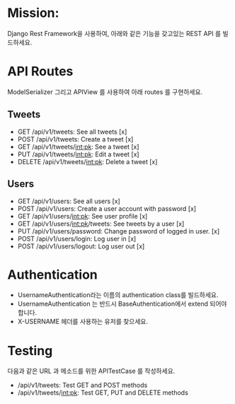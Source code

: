 
# Mission:
Django Rest Framework을 사용하여, 아래와 같은 기능을 갖고있는 REST API 를 빌드하세요.

# API Routes
ModelSerializer 그리고 APIView 를 사용하여 아래 routes 를 구현하세요.

## Tweets
- GET /api/v1/tweets: See all tweets [x]
- POST /api/v1/tweets: Create a tweet [x]
- GET /api/v1/tweets/<int:pk>: See a tweet [x]
- PUT /api/v1/tweets/<int:pk>: Edit a tweet [x]
- DELETE /api/v1/tweets/<int:pk>: Delete a tweet [x]

## Users
- GET /api/v1/users: See all users [x]
- POST /api/v1/users: Create a user account with password [x]
- GET /api/v1/users/<int:pk>: See user profile [x]
- GET /api/v1/users/<int:pk>/tweets: See tweets by a user [x]
- PUT /api/v1/users/password: Change password of logged in user. [x]
- POST /api/v1/users/login: Log user in [x]
- POST /api/v1/users/logout: Log user out [x]

# Authentication
- UsernameAuthentication라는 이름의 authentication class를 빌드하세요.
- UsernameAuthentication 는 반드시 BaseAuthentication에서 extend 되어야 합니다.
- X-USERNAME 헤더를 사용하는 유저를 찾으세요.

# Testing
다음과 같은 URL 과 메소드를 위한 APITestCase 를 작성하세요.

- /api/v1/tweets: Test GET and POST methods
- /api/v1/tweets/<int:pk>: Test GET, PUT and DELETE methods